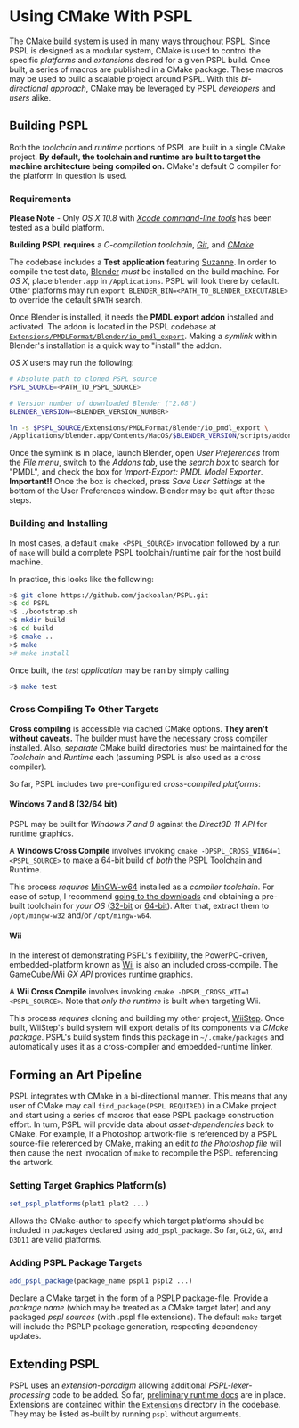 Using CMake With PSPL
=====================

The [CMake build system](http://www.cmake.org) is used in many
ways throughout PSPL. Since PSPL is designed as a modular system,
CMake is used to control the specific *platforms* and *extensions*
desired for a given PSPL build. Once built, a series of macros are
published in a CMake package. These macros may be used to build a
scalable project around PSPL. With this *bi-directional approach*, 
CMake may be leveraged by PSPL *developers* and *users* alike.


Building PSPL
-------------

Both the *toolchain* and *runtime* portions of PSPL are built in a
single CMake project. **By default, the toolchain and runtime are built
to target the machine architecture being compiled on.** CMake's
default C compiler for the platform in question is used. 

### Requirements

**Please Note** - Only *OS X 10.8* with [*Xcode command-line tools*](https://developer.apple.com/downloads) 
has been tested as a build platform.

**Building PSPL requires** a *C-compilation toolchain*, [*Git*](http://git-scm.com), and [*CMake*](http://cmake.org)

The codebase includes a **Test application** featuring
[Suzanne](http://en.wikipedia.org/wiki/Blender_%28software%29#Suzanne).
In order to compile the test data, [Blender](http://blender.org) *must*
be installed on the build machine. For *OS X*, place `blender.app` in `/Applications`.
PSPL will look there by default. Other platforms may run `export BLENDER_BIN=<PATH_TO_BLENDER_EXECUTABLE>`
to override the default `$PATH` search.

Once Blender is installed, it needs the **PMDL export addon** installed and activated. 
The addon is located in the PSPL codebase at
[`Extensions/PMDLFormat/Blender/io_pmdl_export`](https://github.com/jackoalan/PSPL/tree/master/Extensions/PMDLFormat/Blender/io_pmdl_export).
Making a *symlink* within Blender's installation is a quick way to "install" the addon.

*OS X* users may run the following:
```sh
# Absolute path to cloned PSPL source
PSPL_SOURCE=<PATH_TO_PSPL_SOURCE>

# Version number of downloaded Blender ("2.68")
BLENDER_VERSION=<BLENDER_VERSION_NUMBER>

ln -s $PSPL_SOURCE/Extensions/PMDLFormat/Blender/io_pmdl_export \
/Applications/blender.app/Contents/MacOS/$BLENDER_VERSION/scripts/addons/
```

Once the symlink is in place, launch Blender, open *User Preferences* from the *File menu*,
switch to the *Addons tab*, use the *search box* to search for "PMDL", and check the box
for *Import-Export: PMDL Model Exporter*.
**Important!!** Once the box is checked, press *Save User Settings* at the bottom of the User Preferences window.
Blender may be quit after these steps.


### Building and Installing

In most cases, a default `cmake <PSPL_SOURCE>` invocation followed by a run 
of `make` will build a complete PSPL toolchain/runtime pair for the host 
build machine. 

In practice, this looks like the following:
```sh
>$ git clone https://github.com/jackoalan/PSPL.git
>$ cd PSPL
>$ ./bootstrap.sh
>$ mkdir build
>$ cd build
>$ cmake ..
>$ make
># make install
```

Once built, the *test application* may be ran by simply calling
```sh
>$ make test
```


### Cross Compiling To Other Targets

**Cross compiling** is accessible via cached CMake options. 
**They aren't without caveats.** The builder must have the necessary
cross compiler installed. Also, *separate* CMake build directories
must be maintained for the *Toolchain* and *Runtime* each 
(assuming PSPL is also used as a cross compiler).


So far, PSPL includes two pre-configured *cross-compiled platforms*:

#### Windows 7 and 8 (32/64 bit)

PSPL may be built for *Windows 7 and 8* against the *Direct3D 11 API* for runtime graphics.

A **Windows Cross Compile** involves invoking `cmake -DPSPL_CROSS_WIN64=1 <PSPL_SOURCE>` to make
a 64-bit build of *both* the PSPL Toolchain and Runtime.

This process *requires* [MinGW-w64](http://mingw-w64.sourceforge.net) installed as a *compiler toolchain*. 
For ease of setup, I recommend [going to the downloads](http://sourceforge.net/projects/mingw-w64/files/)
and obtaining a pre-built toolchain for *your OS* 
([32-bit](http://sourceforge.net/projects/mingw-w64/files/Toolchains%20targetting%20Win32/) 
or [64-bit](http://sourceforge.net/projects/mingw-w64/files/Toolchains%20targetting%20Win64/)).
After that, extract them to `/opt/mingw-w32` and/or `/opt/mingw-w64`.

#### Wii

In the interest of demonstrating PSPL's flexibility, the PowerPC-driven, embedded-platform
known as [Wii](http://en.wikipedia.org/wiki/Wii) is also an included cross-compile. The 
GameCube/Wii *GX API* provides runtime graphics.

A **Wii Cross Compile** involves invoking `cmake -DPSPL_CROSS_WII=1 <PSPL_SOURCE>`.
Note that *only the runtime* is built when targeting Wii.

This process *requires* cloning and building my other project, [WiiStep](https://github.com/jackoalan/WiiStep).
Once built, WiiStep's build system will export details of its components via *CMake package*.
PSPL's build system finds this package in `~/.cmake/packages` and automatically uses it
as a cross-compiler and embedded-runtime linker.



Forming an Art Pipeline
-----------------------

PSPL integrates with CMake in a bi-directional manner. This means that any user of CMake
may call `find_package(PSPL REQUIRED)` in a CMake project and start using a series of 
macros that ease PSPL package construction effort. In turn, PSPL will provide data about
*asset-dependencies* back to CMake. For example, if a Photoshop artwork-file is referenced by a PSPL 
source-file referenced by CMake, making an edit *to the Photoshop file* will then cause the
next invocation of `make` to recompile the PSPL referencing the artwork.


### Setting Target Graphics Platform(s)
```cmake
set_pspl_platforms(plat1 plat2 ...)
```

Allows the CMake-author to specify which target platforms should be included in
packages declared using `add_pspl_package`. So far, `GL2`, `GX`, and `D3D11` are
valid platforms.


### Adding PSPL Package Targets
```cmake
add_pspl_package(package_name pspl1 pspl2 ...)
```

Declare a CMake target in the form of a PSPLP package-file. Provide a
*package name* (which may be treated as a CMake target later) and
any packaged *pspl sources* (with .pspl file extensions). The default `make`
target will include the PSPLP package generation, respecting dependency-updates.



Extending PSPL
--------------

PSPL uses an *extension-paradigm* allowing additional *PSPL-lexer-processing* code to be
added. So far, [preliminary runtime docs](http://jackoalan.github.io/PSPL) are in place.
Extensions are contained within the 
[`Extensions`](https://github.com/jackoalan/PSPL/tree/master/Extensions) 
directory in the codebase. They
may be listed as-built by running `pspl` without arguments.

